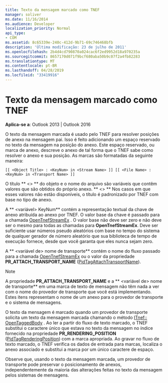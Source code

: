 ```yaml
---
title: Texto da mensagem marcado como TNEF
manager: soliver
ms.date: 11/16/2014
ms.audience: Developer
localization_priority: Normal
api_type:
- COM
ms.assetid: 8c65339e-240c-412d-9b71-69c746468bfb
description: 'Última modificação: 23 de julho de 2011'
ms.openlocfilehash: 2b4d4cd790870a024cac6f2ed9952d18a970235a
ms.sourcegitcommit: 8657170d071f9bcf680aba50b9c07f2a4fb82283
ms.translationtype: MT
ms.contentlocale: pt-BR
ms.lasthandoff: 04/28/2019
ms.locfileid: "33419916"
---
```

# <a name="tnef-tagged-message-text"></a>Texto da mensagem marcado como TNEF

  
  
**Aplica-se a**: Outlook 2013 | Outlook 2016 
  
O texto da mensagem marcada é usado pelo TNEF para resolver posições de anexo na mensagem pai. Isso é feito adicionando um espaço reservado no texto da mensagem na posição do anexo. Este espaço reservado, ou marca de anexo, descreve o anexo de tal forma que o TNEF sabe como resolver o anexo e sua posição. As marcas são formatadas da seguinte maneira:
  
 `[[ <Object Title> : <KeyNum> in <Stream Name> ]] [[ <File Name> : <KeyNum> in <Transport Name> ]]`
  
 O título ** \<\> ** do objeto e o nome do arquivo são variáveis que contêm valores que são obtidos do próprio anexo. ** \<\> ** Nos casos em que esses valores não estão disponíveis, o título é padronizado por TNEF com base no tipo de anexo. 
  
A ** \<variável\> KeyNum** contém a representação textual da chave de anexo atribuída ao anexo por TNEF. O valor base da chave é passado para a chamada [OpenTnefStreamEx](opentnefstreamex.md) . O valor base não deve ser zero e não deve ser o mesmo para todas as chamadas para **OpenTnefStreamEx**. Deve ser suficiente usar números pseudo aleatórios com base no tempo do sistema de qualquer gerador de número aleatório que sua biblioteca de tempo de execução fornece, desde que você garanta que eles nunca sejam zero.
  
A ** \<variável de\> nome de transporte** contém o nome do fluxo passado para a chamada [OpenTnefStreamEx](opentnefstreamex.md) ou o valor da propriedade **PR_ATTACH_TRANSPORT_NAME** ([PidTagAttachTransportName](pidtagattachtransportname-canonical-property.md)).
  
> [!NOTE]
> A propriedade **PR_ATTACH_TRANSPORT_NAME** e a ** \<variável de\> nome de transporte** em uma marca de texto de mensagem não têm nada a ver com o nome do provedor de transporte que você está implementando. Estes itens representam o nome de um anexo para o provedor de transporte e o sistema de mensagens. 
  
O texto da mensagem é marcado quando um provedor de transporte solicita um texto da mensagem marcada chamando o método [ITnef:: OpenTaggedBody](itnef-opentaggedbody.md) . Ao ler a partir do fluxo de texto marcado, o TNEF substitui o caractere único que estava no texto da mensagem no índice fornecido na propriedade **PR_RENDERING_POSITION** ([PidTagRenderingPosition](pidtagrenderingposition-canonical-property.md)) com a marca apropriada. Ao gravar no fluxo de texto marcado, o TNEF verifica os dados de entrada para marcas, localiza o anexo associado e substitui a marca por um único caractere de espaço.
  
Observe que, usando o texto da mensagem marcada, um provedor de transporte pode preservar o posicionamento de anexos, independentemente da maioria das alterações feitas no texto da mensagem pelos sistemas de mensagens.
  

